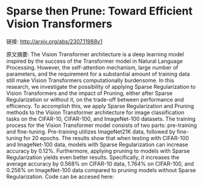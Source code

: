 # Sparse then Prune: Toward Efficient Vision Transformers

链接: http://arxiv.org/abs/2307.11988v1

原文摘要:
The Vision Transformer architecture is a deep learning model inspired by the
success of the Transformer model in Natural Language Processing. However, the
self-attention mechanism, large number of parameters, and the requirement for a
substantial amount of training data still make Vision Transformers
computationally burdensome. In this research, we investigate the possibility of
applying Sparse Regularization to Vision Transformers and the impact of
Pruning, either after Sparse Regularization or without it, on the trade-off
between performance and efficiency. To accomplish this, we apply Sparse
Regularization and Pruning methods to the Vision Transformer architecture for
image classification tasks on the CIFAR-10, CIFAR-100, and ImageNet-100
datasets. The training process for the Vision Transformer model consists of two
parts: pre-training and fine-tuning. Pre-training utilizes ImageNet21K data,
followed by fine-tuning for 20 epochs. The results show that when testing with
CIFAR-100 and ImageNet-100 data, models with Sparse Regularization can increase
accuracy by 0.12%. Furthermore, applying pruning to models with Sparse
Regularization yields even better results. Specifically, it increases the
average accuracy by 0.568% on CIFAR-10 data, 1.764% on CIFAR-100, and 0.256% on
ImageNet-100 data compared to pruning models without Sparse Regularization.
Code can be accesed here: 